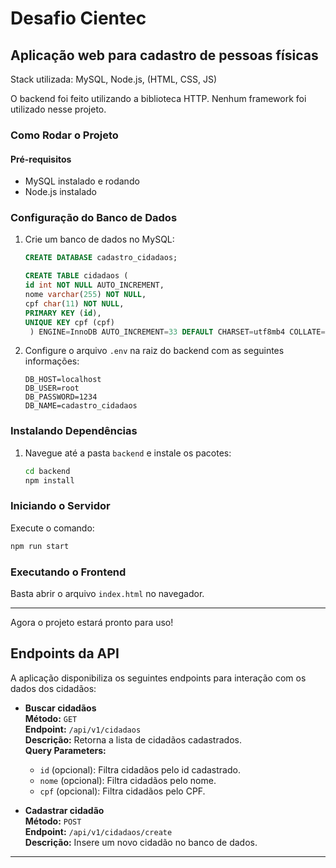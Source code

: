 # Desafio Cientec

## Aplicação web para cadastro de pessoas físicas

Stack utilizada: MySQL, Node.js, (HTML, CSS, JS)

O backend foi feito utilizando a biblioteca HTTP.
Nenhum framework foi utilizado nesse projeto.

### Como Rodar o Projeto

#### Pré-requisitos

- MySQL instalado e rodando
- Node.js instalado

### Configuração do Banco de Dados

1. Crie um banco de dados no MySQL:

   ```sql
   CREATE DATABASE cadastro_cidadaos;
   ```

   ```sql
   CREATE TABLE cidadaos (
   id int NOT NULL AUTO_INCREMENT,
   nome varchar(255) NOT NULL,
   cpf char(11) NOT NULL,
   PRIMARY KEY (id),
   UNIQUE KEY cpf (cpf)
    ) ENGINE=InnoDB AUTO_INCREMENT=33 DEFAULT CHARSET=utf8mb4 COLLATE=utf8mb4_0900_ai_ci;
   ```

2. Configure o arquivo `.env` na raiz do backend com as seguintes informações:
   ```env
   DB_HOST=localhost
   DB_USER=root
   DB_PASSWORD=1234
   DB_NAME=cadastro_cidadaos
   ```

### Instalando Dependências

1. Navegue até a pasta `backend` e instale os pacotes:
   ```bash
   cd backend
   npm install
   ```

### Iniciando o Servidor

Execute o comando:

```bash
npm run start
```

### Executando o Frontend

Basta abrir o arquivo `index.html` no navegador.

---

Agora o projeto estará pronto para uso!

## Endpoints da API

A aplicação disponibiliza os seguintes endpoints para interação com os dados dos cidadãos:

- **Buscar cidadãos**  
  **Método:** `GET`  
  **Endpoint:** `/api/v1/cidadaos`  
  **Descrição:** Retorna a lista de cidadãos cadastrados.  
  **Query Parameters:**

  - `id` (opcional): Filtra cidadãos pelo id cadastrado.
  - `nome` (opcional): Filtra cidadãos pelo nome.
  - `cpf` (opcional): Filtra cidadãos pelo CPF.

- **Cadastrar cidadão**  
  **Método:** `POST`  
  **Endpoint:** `/api/v1/cidadaos/create`  
  **Descrição:** Insere um novo cidadão no banco de dados.

---
